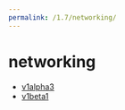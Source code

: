 ```yaml
---
permalink: /1.7/networking/
---
```


# networking



* [v1alpha3](v1alpha3/index.md)
* [v1beta1](v1beta1/index.md)